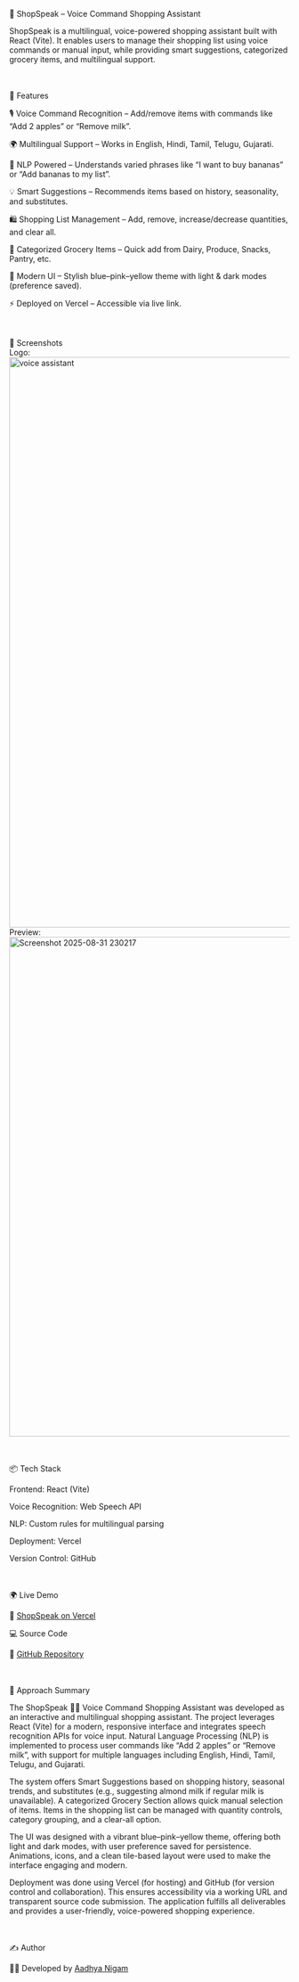 🛒 ShopSpeak – Voice Command Shopping Assistant

ShopSpeak is a multilingual, voice-powered shopping assistant built with React (Vite). It enables users to manage their shopping list using voice commands or manual input, while providing smart suggestions, categorized grocery items, and multilingual support.

<br><br>
🚀 Features

  🎙️ Voice Command Recognition – Add/remove items with commands like “Add 2 apples” or “Remove milk”.

  🌍 Multilingual Support – Works in English, Hindi, Tamil, Telugu, Gujarati.

  🤖 NLP Powered – Understands varied phrases like “I want to buy bananas” or “Add bananas to my list”.

  💡 Smart Suggestions – Recommends items based on history, seasonality, and substitutes.

  🛍️ Shopping List Management – Add, remove, increase/decrease quantities, and clear all.

  📂 Categorized Grocery Items – Quick add from Dairy, Produce, Snacks, Pantry, etc.

  🎨 Modern UI – Stylish blue–pink–yellow theme with light & dark modes (preference saved).

  ⚡ Deployed on Vercel – Accessible via live link.

<br><br>
📸 Screenshots
<br>
Logo:
<br>
<img width="720" height="1024" alt="voice assistant" src="https://github.com/user-attachments/assets/78c6993a-b583-4a4c-b689-055ce7569264" />
<br>
Preview:
<br>
<img width="1564" height="897" alt="Screenshot 2025-08-31 230217" src="https://github.com/user-attachments/assets/7c763f1a-b87a-45df-ab59-075c35a53469" />

<br><br>
📦 Tech Stack

  Frontend: React (Vite)

  Voice Recognition: Web Speech API

  NLP: Custom rules for multilingual parsing

  Deployment: Vercel

  Version Control: GitHub

<br><br>
🌍 Live Demo

🔗 [ShopSpeak on Vercel](https://shop-speak-voice-command-shopping-a.vercel.app/)

💻 Source Code

📂 [GitHub Repository](https://github.com/AadhyaNigam/ShopSpeak-Voice-Command-Shopping-Assistant)

<br><br>
📝 Approach Summary

The ShopSpeak 🛒🎤 Voice Command Shopping Assistant was developed as an interactive and multilingual shopping assistant. The project leverages React (Vite) for a modern, responsive interface and integrates speech recognition APIs for voice input. Natural Language Processing (NLP) is implemented to process user commands like “Add 2 apples” or “Remove milk”, with support for multiple languages including English, Hindi, Tamil, Telugu, and Gujarati.

The system offers Smart Suggestions based on shopping history, seasonal trends, and substitutes (e.g., suggesting almond milk if regular milk is unavailable). A categorized Grocery Section allows quick manual selection of items. Items in the shopping list can be managed with quantity controls, category grouping, and a clear-all option.

The UI was designed with a vibrant blue–pink–yellow theme, offering both light and dark modes, with user preference saved for persistence. Animations, icons, and a clean tile-based layout were used to make the interface engaging and modern.

Deployment was done using Vercel (for hosting) and GitHub (for version control and collaboration). This ensures accessibility via a working URL and transparent source code submission. The application fulfills all deliverables and provides a user-friendly, voice-powered shopping experience.

<br><br>
✍️ Author

👨‍💻 Developed by [Aadhya Nigam](https://github.com/AadhyaNigam)